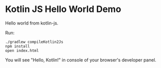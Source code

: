 Kotlin JS Hello World Demo
=======================

Hello world from kotlin-js.


Run:

```
./gradlew compileKotlin2Js
npm install
open index.html
```

You will see "Hello, Kotlin!" in console of your browser's developer panel.


